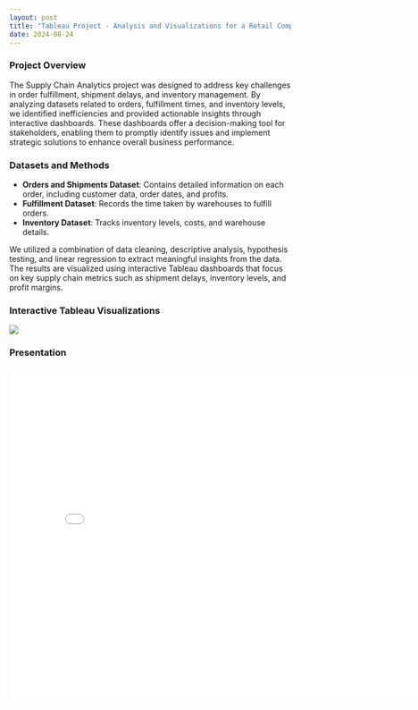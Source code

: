 ```yaml
---
layout: post
title: "Tableau Project - Analysis and Visualizations for a Retail Company"
date: 2024-08-24
---
```

### Project Overview

The Supply Chain Analytics project was designed to address key challenges in order fulfillment, shipment delays, and inventory management. By analyzing datasets related to orders, fulfillment times, and inventory levels, we identified inefficiencies and provided actionable insights through interactive dashboards. These dashboards offer a decision-making tool for stakeholders, enabling them to promptly identify issues and implement strategic solutions to enhance overall business performance.

### Datasets and Methods

- **Orders and Shipments Dataset**: Contains detailed information on each order, including customer data, order dates, and profits.
- **Fulfillment Dataset**: Records the time taken by warehouses to fulfill orders.
- **Inventory Dataset**: Tracks inventory levels, costs, and warehouse details.

We utilized a combination of data cleaning, descriptive analysis, hypothesis testing, and linear regression to extract meaningful insights from the data. The results are visualized using interactive Tableau dashboards that focus on key supply chain metrics such as shipment delays, inventory levels, and profit margins.

### Interactive Tableau Visualizations

<!-- Tableau Visualization Embed -->
<div class='tableauPlaceholder' id='viz1724457803874' style='position: relative'>
    <noscript>
        <a href='#'>
            <img alt=' ' src='https://public.tableau.com/static/images/Su/SupplyChainandOperationsProject/GrossSalesbyProductDepartment/1_rss.png' style='border: none' />
        </a>
    </noscript>
    <object class='tableauViz' style='display:none;'>
        <param name='host_url' value='https%3A%2F%2Fpublic.tableau.com%2F' />
        <param name='embed_code_version' value='3' />
        <param name='site_root' value=''/>
        <param name='name' value='SupplyChainandOperationsProject/GrossSalesbyProductDepartment' />
        <param name='tabs' value='yes' />
        <param name='toolbar' value='yes' />
        <param name='static_image' value='https://public.tableau.com/static/images/Su/SupplyChainandOperationsProject/GrossSalesbyProductDepartment/1.png' />
        <param name='animate_transition' value='yes' />
        <param name='display_static_image' value='yes' />
        <param name='display_spinner' value='yes' />
        <param name='display_overlay' value='yes' />
        <param name='display_count' value='yes' />
        <param name='language' value='en-US' />
    </object>
</div>

<script type='text/javascript'>
    var divElement = document.getElementById('viz1724457803874');
    var vizElement = divElement.getElementsByTagName('object')[0];
    vizElement.style.width='100%';vizElement.style.height=(divElement.offsetWidth*0.75)+'px';
    var scriptElement = document.createElement('script');
    scriptElement.src = 'https://public.tableau.com/javascripts/api/viz_v1.js';
    vizElement.parentNode.insertBefore(scriptElement, vizElement);
</script>
### Presentation
<div class="pdf-embed-container">
    <iframe src="/posts/assets/pdf/DataVisualizationProject.pdf#toolbar=0" width="800" height="600" style="border: none;"></iframe>
</div>
